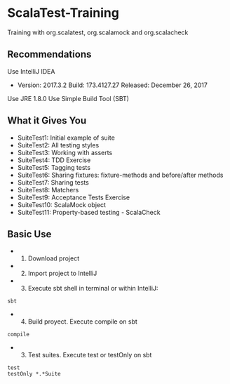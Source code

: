 # ScalaTest-Training
Training with org.scalatest, org.scalamock and org.scalacheck

## Recommendations
Use IntelliJ IDEA
* Version: 2017.3.2
  Build: 173.4127.27
  Released: December 26, 2017
  
Use JRE 1.8.0
Use Simple Build Tool (SBT)

## What it Gives You

* SuiteTest1: Initial example of suite 
* SuiteTest2: All testing styles 
* SuiteTest3: Working with asserts 
* SuiteTest4: TDD Exercise 
* SuiteTest5: Tagging tests 
* SuiteTest6: Sharing fixtures: fixture-methods and before/after methods 
* SuiteTest7: Sharing tests
* SuiteTest8: Matchers
* SuiteTest9: Acceptance Tests Exercise
* SuiteTest10: ScalaMock object
* SuiteTest11: Property-based testing - ScalaCheck


## Basic Use

* 1. Download project
* 2. Import project to IntelliJ
* 3. Execute sbt shell in terminal or within IntelliJ:

```
sbt
```
* 4. Build proyect. Execute compile on sbt

```
compile
```
* 3. Test suites. Execute test or testOnly on sbt

```
test
testOnly *.*Suite
```
